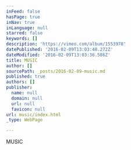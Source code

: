 ```yaml
---
inFeed: false
hasPage: true
inNav: true
inLanguage: null
starred: false
keywords: []
description: 'https://vimeo.com/album/1553978'
datePublished: '2016-02-09T13:03:48.272Z'
dateModified: '2016-02-09T13:03:36.586Z'
title: MUSIC
author: []
sourcePath: _posts/2016-02-09-music.md
published: true
authors: []
publisher:
  name: null
  domain: null
  url: null
  favicon: null
url: music/index.html
_type: WebPage

---
```

MUSIC